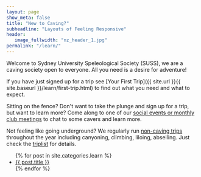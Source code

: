 ```yaml
---
layout: page
show_meta: false
title: "New to Caving?"
subheadline: "Layouts of Feeling Responsive"
header:
   image_fullwidth: "nz_header_1.jpg"
permalink: "/learn/"
---
```


Welcome to Sydney University Speleological Society (SUSS), we are a caving society open to everyone. All you need is a desire for adventure!

If you have just signed up for a trip see [Your First Trip]({{ site.url }}{{ site.baseurl }}/learn/first-trip.html) to find out what you need and what to expect.

Sitting on the fence? Don't want to take the plunge and sign up for a trip, but want to learn more? Come along to one of our [social events or monthly club meetings](/triplist.html) to chat to some cavers and learn more.

Not feeling like going underground? We regularly run [non-caving trips](/learn/notcaving,html) throughout the year including canyoning, climbing, liloing, abseiling. Just check the [triplist](/triplist.html) for details.

<ul>
    {% for post in site.categories.learn %}
    <li><a href="{{ site.url }}{{ site.baseurl }}{{ post.url }}">{{ post.title }}</a></li>
    {% endfor %}
</ul>
